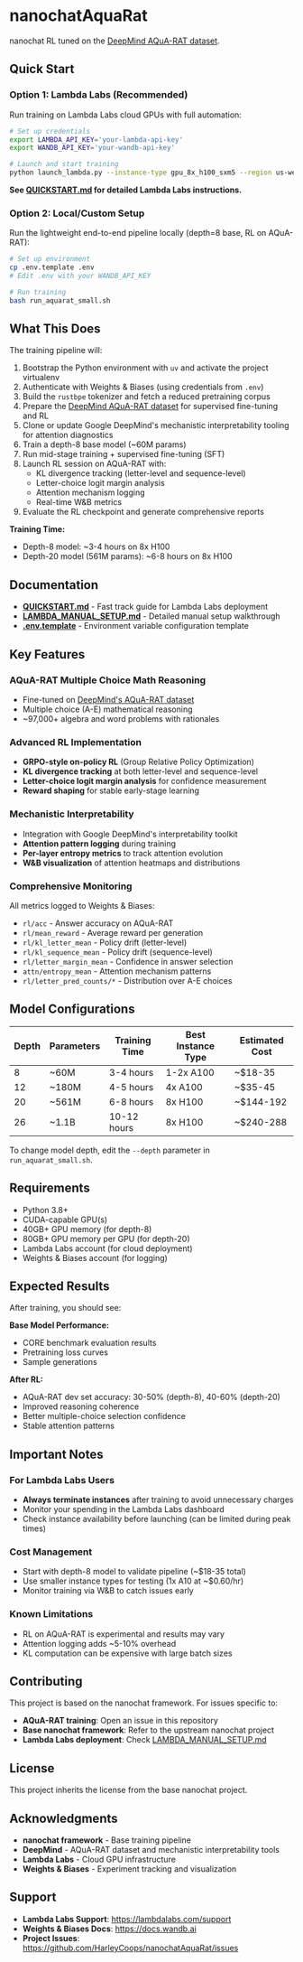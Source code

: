 # nanochatAquaRat

nanochat RL tuned on the [DeepMind AQuA-RAT dataset](https://huggingface.co/datasets/deepmind/aqua_rat).

## Quick Start

### Option 1: Lambda Labs (Recommended)

Run training on Lambda Labs cloud GPUs with full automation:

```bash
# Set up credentials
export LAMBDA_API_KEY='your-lambda-api-key'
export WANDB_API_KEY='your-wandb-api-key'

# Launch and start training
python launch_lambda.py --instance-type gpu_8x_h100_sxm5 --region us-west-1
```

**See [QUICKSTART.md](QUICKSTART.md) for detailed Lambda Labs instructions.**

### Option 2: Local/Custom Setup

Run the lightweight end-to-end pipeline locally (depth=8 base, RL on AQuA-RAT):

```bash
# Set up environment
cp .env.template .env
# Edit .env with your WANDB_API_KEY

# Run training
bash run_aquarat_small.sh
```

## What This Does

The training pipeline will:

1. Bootstrap the Python environment with `uv` and activate the project virtualenv
2. Authenticate with Weights & Biases (using credentials from `.env`)
3. Build the `rustbpe` tokenizer and fetch a reduced pretraining corpus
4. Prepare the [DeepMind AQuA-RAT dataset](https://huggingface.co/datasets/deepmind/aqua_rat) for supervised fine-tuning and RL
5. Clone or update Google DeepMind's mechanistic interpretability tooling for attention diagnostics
6. Train a depth-8 base model (~60M params)
7. Run mid-stage training + supervised fine-tuning (SFT)
8. Launch RL session on AQuA-RAT with:
   - KL divergence tracking (letter-level and sequence-level)
   - Letter-choice logit margin analysis
   - Attention mechanism logging
   - Real-time W&B metrics
9. Evaluate the RL checkpoint and generate comprehensive reports

**Training Time:**
- Depth-8 model: ~3-4 hours on 8x H100
- Depth-20 model (561M params): ~6-8 hours on 8x H100

## Documentation

- **[QUICKSTART.md](QUICKSTART.md)** - Fast track guide for Lambda Labs deployment
- **[LAMBDA_MANUAL_SETUP.md](LAMBDA_MANUAL_SETUP.md)** - Detailed manual setup walkthrough
- **[.env.template](.env.template)** - Environment variable configuration template

## Key Features

### AQuA-RAT Multiple Choice Math Reasoning
- Fine-tuned on [DeepMind's AQuA-RAT dataset](https://huggingface.co/datasets/deepmind/aqua_rat)
- Multiple choice (A-E) mathematical reasoning
- ~97,000+ algebra and word problems with rationales

### Advanced RL Implementation
- **GRPO-style on-policy RL** (Group Relative Policy Optimization)
- **KL divergence tracking** at both letter-level and sequence-level
- **Letter-choice logit margin analysis** for confidence measurement
- **Reward shaping** for stable early-stage learning

### Mechanistic Interpretability
- Integration with Google DeepMind's interpretability toolkit
- **Attention pattern logging** during training
- **Per-layer entropy metrics** to track attention evolution
- **W&B visualization** of attention heatmaps and distributions

### Comprehensive Monitoring
All metrics logged to Weights & Biases:
- `rl/acc` - Answer accuracy on AQuA-RAT
- `rl/mean_reward` - Average reward per generation
- `rl/kl_letter_mean` - Policy drift (letter-level)
- `rl/kl_sequence_mean` - Policy drift (sequence-level)
- `rl/letter_margin_mean` - Confidence in answer selection
- `attn/entropy_mean` - Attention mechanism patterns
- `rl/letter_pred_counts/*` - Distribution over A-E choices

## Model Configurations

| Depth | Parameters | Training Time | Best Instance Type | Estimated Cost |
|-------|------------|---------------|-------------------|----------------|
| 8     | ~60M       | 3-4 hours     | 1-2x A100        | ~$18-35        |
| 12    | ~180M      | 4-5 hours     | 4x A100          | ~$35-45        |
| 20    | ~561M      | 6-8 hours     | 8x H100          | ~$144-192      |
| 26    | ~1.1B      | 10-12 hours   | 8x H100          | ~$240-288      |

To change model depth, edit the `--depth` parameter in `run_aquarat_small.sh`.

## Requirements

- Python 3.8+
- CUDA-capable GPU(s)
- 40GB+ GPU memory (for depth-8)
- 80GB+ GPU memory per GPU (for depth-20)
- Lambda Labs account (for cloud deployment)
- Weights & Biases account (for logging)

## Expected Results

After training, you should see:

**Base Model Performance:**
- CORE benchmark evaluation results
- Pretraining loss curves
- Sample generations

**After RL:**
- AQuA-RAT dev set accuracy: 30-50% (depth-8), 40-60% (depth-20)
- Improved reasoning coherence
- Better multiple-choice selection confidence
- Stable attention patterns

## Important Notes

### For Lambda Labs Users
- **Always terminate instances** after training to avoid unnecessary charges
- Monitor your spending in the Lambda Labs dashboard
- Check instance availability before launching (can be limited during peak times)

### Cost Management
- Start with depth-8 model to validate pipeline (~$18-35 total)
- Use smaller instance types for testing (1x A10 at ~$0.60/hr)
- Monitor training via W&B to catch issues early

### Known Limitations
- RL on AQuA-RAT is experimental and results may vary
- Attention logging adds ~5-10% overhead
- KL computation can be expensive with large batch sizes

## Contributing

This project is based on the nanochat framework. For issues specific to:
- **AQuA-RAT training**: Open an issue in this repository
- **Base nanochat framework**: Refer to the upstream nanochat project
- **Lambda Labs deployment**: Check [LAMBDA_MANUAL_SETUP.md](LAMBDA_MANUAL_SETUP.md)

## License

This project inherits the license from the base nanochat project.

## Acknowledgments

- **nanochat framework** - Base training pipeline
- **DeepMind** - AQuA-RAT dataset and mechanistic interpretability tools
- **Lambda Labs** - Cloud GPU infrastructure
- **Weights & Biases** - Experiment tracking and visualization

## Support

- **Lambda Labs Support**: https://lambdalabs.com/support
- **Weights & Biases Docs**: https://docs.wandb.ai
- **Project Issues**: https://github.com/HarleyCoops/nanochatAquaRat/issues
